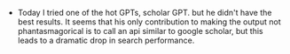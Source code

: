 - Today I tried one of the hot GPTs, scholar GPT. but he didn't have the best results. It seems that his only contribution to making the output not phantasmagorical is to call an api similar to google scholar, but this leads to a dramatic drop in search performance.